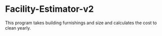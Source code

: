 # Facility-Estimator-v2
This program takes building furnishings and size and calculates the cost to clean yearly. 
